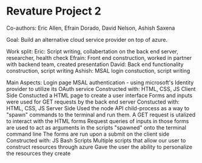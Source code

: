 # Revature Project 2

Co-authors: 
Eric Allen, Efrain Dorado, David Nelson, Ashish Saxena

Goal:
Build an alternative cloud service provider on top of azure. 

Work split:
Eric: Script writing, collabertation on the back end server, researcher, health check
Efrain: Front end construction, worked in partner with backend team, created presentation
David: Back end functionality construction, script writing
Ashish: MSAL login constuction, script writing

Main Aspects:
Login page
	MSAL authentication - using microsoft's Identity provider to utilize its OAuth service
	Constructed with: HTML, CSS, JS
Client Side
	Constucted a HTML page to create a user interface
	Forms and inputs were used for GET requests by the back end server
	Constucted with: HTML, CSS, JS
Server Side
	Used the node API child-process as a way to "spawn" commands to the terminal and run them. 
	A GET request is utalized to interact with the HTML forms 
	Request queries of inputs in those forms are used to act as arguments in the scripts "spawned" onto the terminal command line
	The forms are run upon a submit on the client side
	Constructed with: JS
Bash Scripts
	Multiple scripts that allow our user to construct resources through azure
	Gave the user the ability to personalize the resources they create

